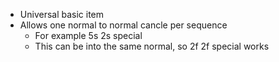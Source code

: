 - Universal basic item
- Allows one normal to normal cancle per sequence
  - For example 5s 2s special
  - This can be into the same normal, so 2f 2f special works
